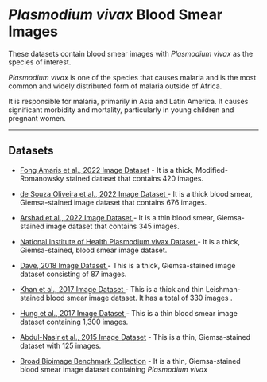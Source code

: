 # _Plasmodium vivax_ Blood Smear Images


These datasets contain blood smear images with _Plasmodium vivax_ as the species of interest.

_Plasmodium vivax_ is one of the species that causes malaria and is the most common and widely distributed form of malaria outside of Africa.

It is responsible for malaria, primarily in Asia and Latin America. It causes significant morbidity and mortality, particularly in young children and pregnant women.

---
## Datasets
+ [Fong Amaris et al., 2022 Image Dataset](https://github.com/ItunuIsewon/Malaria_Blood_Smear_Images/blob/main/All_Datasets/Fong_Amaris_et_al.%2C_2022_Dataset.md) - It is a thick, Modified-Romanowsky stained dataset that contains 420 images.
  
+ [de Souza Oliveira et al., 2022 Image Dataset ](https://github.com/ItunuIsewon/Malaria_Blood_Smear_Images/blob/main/All_Datasets/de_Souza_Oliveira_et_al.%2C_2022_Dataset.md) - It is a thick blood smear, Giemsa-stained image dataset that contains 676 images.
+ [Arshad et al., 2022 Image Dataset ](https://github.com/ItunuIsewon/Malaria_Blood_Smear_Images/blob/main/All_Datasets/Arshad_et_al.%2C_2022_Dataset.md) - It is a thin blood smear, Giemsa-stained image dataset that contains 345 images.
+ [National Institute of Health Plasmodium vivax Dataset ](https://github.com/ItunuIsewon/Malaria_Blood_Smear_Images/blob/main/All_Datasets/NIH_Pv_Dataset.md) - It is a thick, Giemsa-stained, blood smear image dataset.
+ [Dave, 2018 Image Dataset ](https://github.com/ItunuIsewon/Malaria_Blood_Smear_Images/blob/main/All_Datasets/Dave_2018_Dataset.md) - This is a thick, Giemsa-stained image dataset consisting of 87 images.
+ [Khan et al., 2017 Image Dataset ](https://github.com/ItunuIsewon/Malaria_Blood_Smear_Images/blob/main/All_Datasets/Khan_et_al.%2C_2017_Dataset.md) - This is a thick and thin Leishman-stained blood smear image dataset. It has a total of 330 images .
+ [Hung et al., 2017 Image Dataset ](https://github.com/ItunuIsewon/Malaria_Blood_Smear_Images/blob/main/All_Datasets/Hung_et_al.%2C_2017_Dataset.md) - This is a thin blood smear image dataset containing 1,300 images.
+ [Abdul-Nasir et al., 2015 Image Dataset](https://github.com/ItunuIsewon/Malaria_Blood_Smear_Images/blob/main/All_Datasets/Abdul-Nasir_et_al.%2C_2015_Dataset.md) - This is a thin, Giemsa-stained dataset with 125 images.

+ [Broad Bioimage Benchmark Collection](https://github.com/ItunuIsewon/Malaria_Blood_Smear_Images/blob/main/All_Datasets/BBBC.md) - It is a thin, Giemsa-stained blood smear image dataset containing _Plasmodium vivax_
